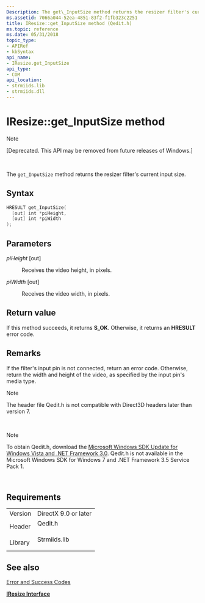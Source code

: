 ```yaml
---
Description: The get\_InputSize method returns the resizer filter's current input size.
ms.assetid: 7066a044-52ea-4851-83f2-f1fb323c2251
title: IResize::get_InputSize method (Qedit.h)
ms.topic: reference
ms.date: 05/31/2018
topic_type: 
- APIRef
- kbSyntax
api_name: 
- IResize.get_InputSize
api_type: 
- COM
api_location: 
- strmiids.lib
- strmiids.dll
---
```


# IResize::get\_InputSize method

> [!Note]  
> \[Deprecated. This API may be removed from future releases of Windows.\]

 

The `get_InputSize` method returns the resizer filter's current input size.

## Syntax


```C++
HRESULT get_InputSize(
  [out] int *piHeight,
  [out] int *piWidth
);
```



## Parameters

<dl> <dt>

*piHeight* \[out\]
</dt> <dd>

Receives the video height, in pixels.

</dd> <dt>

*piWidth* \[out\]
</dt> <dd>

Receives the video width, in pixels.

</dd> </dl>

## Return value

If this method succeeds, it returns **S\_OK**. Otherwise, it returns an **HRESULT** error code.

## Remarks

If the filter's input pin is not connected, return an error code. Otherwise, return the width and height of the video, as specified by the input pin's media type.

> [!Note]  
> The header file Qedit.h is not compatible with Direct3D headers later than version 7.

 

> [!Note]  
> To obtain Qedit.h, download the [Microsoft Windows SDK Update for Windows Vista and .NET Framework 3.0](https://msdn.microsoft.com/windowsvista/bb980924.aspx). Qedit.h is not available in the Microsoft Windows SDK for Windows 7 and .NET Framework 3.5 Service Pack 1.

 

## Requirements



|                    |                                                                                         |
|--------------------|-----------------------------------------------------------------------------------------|
| Version<br/> | DirectX 9.0 or later<br/>                                                         |
| Header<br/>  | <dl> <dt>Qedit.h</dt> </dl>      |
| Library<br/> | <dl> <dt>Strmiids.lib</dt> </dl> |



## See also

<dl> <dt>

[Error and Success Codes](error-and-success-codes.md)
</dt> <dt>

[**IResize Interface**](iresize.md)
</dt> </dl>

 

 




